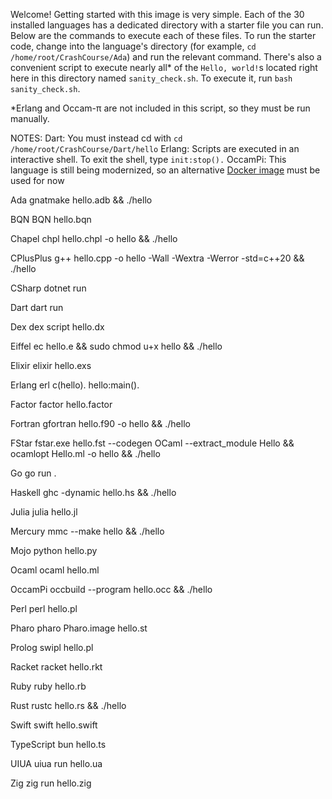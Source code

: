 Welcome! Getting started with this image is very simple. Each of the 30 installed languages has a dedicated directory with a starter file you can run. Below are the commands to execute each of these files. To run the starter code, change into the language's directory (for example, `cd /home/root/CrashCourse/Ada`) and run the relevant command. There's also a convenient script to execute nearly all* of the `Hello, world!`s located right here in this directory named `sanity_check.sh`. To execute it, run `bash sanity_check.sh`.

*Erlang and Occam-π are not included in this script, so they must be run manually.

NOTES:
     Dart: You must instead cd with `cd /home/root/CrashCourse/Dart/hello`
     Erlang: Scripts are executed in an interactive shell. To exit the shell, type `init:stop().`
     OccamPi: This language is still being modernized, so an alternative [Docker image](https://hub.docker.com/repository/docker/triumviratelabs/occambackup/general) must be used for now

Ada
gnatmake hello.adb && ./hello

BQN
BQN hello.bqn

Chapel
chpl hello.chpl -o hello && ./hello

CPlusPlus
g++ hello.cpp -o hello -Wall -Wextra -Werror -std=c++20 && ./hello

CSharp
dotnet run

Dart
dart run

Dex
dex script hello.dx

Eiffel
ec hello.e && sudo chmod u+x hello && ./hello

Elixir
elixir hello.exs

Erlang
erl
c(hello).
hello:main().

Factor
factor hello.factor

Fortran
gfortran hello.f90 -o hello && ./hello

FStar
fstar.exe hello.fst --codegen OCaml --extract_module Hello && ocamlopt Hello.ml -o hello && ./hello

Go
go run .

Haskell
ghc -dynamic hello.hs && ./hello

Julia
julia hello.jl

Mercury
mmc --make hello && ./hello

Mojo
python hello.py

Ocaml
ocaml hello.ml

OccamPi
occbuild --program hello.occ && ./hello

Perl
perl hello.pl

Pharo
pharo Pharo.image hello.st

Prolog
swipl hello.pl

Racket
racket hello.rkt

Ruby
ruby hello.rb

Rust
rustc hello.rs && ./hello

Swift
swift hello.swift

TypeScript
bun hello.ts

UIUA
uiua run hello.ua

Zig
zig run hello.zig